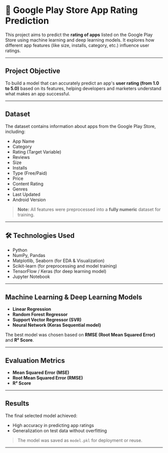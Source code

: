 # 📱 Google Play Store App Rating Prediction

This project aims to predict the **rating of apps** listed on the Google Play Store using machine learning and deep learning models. It explores how different app features (like size, installs, category, etc.) influence user ratings.

---

##  Project Objective

To build a model that can accurately predict an app's **user rating (from 1.0 to 5.0)** based on its features, helping developers and marketers understand what makes an app successful.

---

##  Dataset

The dataset contains information about apps from the Google Play Store, including:

- App Name
- Category
- Rating (Target Variable)
- Reviews
- Size
- Installs
- Type (Free/Paid)
- Price
- Content Rating
- Genres
- Last Updated
- Android Version

> **Note:** All features were preprocessed into a **fully numeric** dataset for training.

---

## 🛠 Technologies Used

- Python
- NumPy, Pandas
- Matplotlib, Seaborn (for EDA & Visualization)
- Scikit-learn (for preprocessing and model training)
- TensorFlow / Keras (for deep learning model)
- Jupyter Notebook

---

##  Machine Learning & Deep Learning Models

- **Linear Regression**
- **Random Forest Regressor**
- **Support Vector Regressor (SVR)**
- **Neural Network (Keras Sequential model)**

The best model was chosen based on **RMSE (Root Mean Squared Error)** and **R² Score**.

---

##  Evaluation Metrics

- **Mean Squared Error (MSE)**
- **Root Mean Squared Error (RMSE)**
- **R² Score**

---

## Results

The final selected model achieved:
- High accuracy in predicting app ratings
- Generalization on test data without overfitting

> The model was saved as `model.pkl` for deployment or reuse.

---


